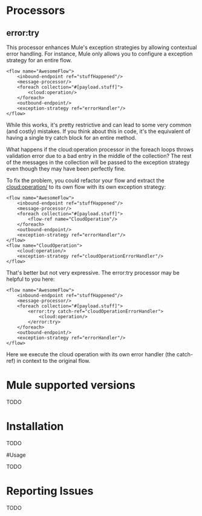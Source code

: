 # Processors

## error:try

This processor enhances Mule's exception strategies by allowing contextual error handling. For instance, Mule 
only allows you to configure a exception strategy for an entire flow.

```
<flow name="AwesomeFlow">
    <inbound-endpoint ref="stuffHappened"/>
    <message-processor/>     
    <foreach collection="#[payload.stuff]">
        <cloud:operation/>
    </foreach>
    <outbound-endpoint/>
    <exception-strategy ref="errorHandler"/>
</flow>
```

While this works, it's pretty restrictive and can lead to some very common (and costly) mistakes. If you think
 about this in code, it's the equivalent of having a single try catch block for an entire method. 
 
What happens if the cloud:operation processor in the foreach loops throws validation error due to a bad entry 
in the middle of the collection? The rest of the messages in the collection will be passed to the exception
strategy even though they may have been perfectly fine.

To fix the problem, you could refactor your flow and extract the <cloud:operation/> to its own flow with its own exception 
strategy:

```
<flow name="AwesomeFlow">
    <inbound-endpoint ref="stuffHappened"/>
    <message-processor/>     
    <foreach collection="#[payload.stuff]">
        <flow-ref name="CloudOperation"/>
    </foreach>
    <outbound-endpoint/>
    <exception-strategy ref="errorHandler"/>
</flow>
<flow name="CloudOperation">
    <cloud:operation/>
    <exception-strategy ref="cloudOperationErrorHandler"/>
</flow>
```
 
That's better but not very expressive. The error:try processor may be helpful to you here:

```
<flow name="AwesomeFlow">
    <inbound-endpoint ref="stuffHappened"/>
    <message-processor/>     
    <foreach collection="#[payload.stuff]">
        <error:try catch-ref="cloudOperationErrorHandler">
            <cloud:operation/>
        </error:try>
    </foreach>
    <outbound-endpoint/>
    <exception-strategy ref="errorHandler"/>
</flow>
```
Here we execute the cloud operation with its own error handler (the catch-ref) in context to the original flow.

# Mule supported versions

TODO

# Installation 

TODO

#Usage

TODO

# Reporting Issues

TODO
